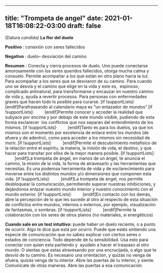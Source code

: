
---
title: "Trompeta de angel"
date: 2021-01-18T16:08:22-03:00
draft: false
--- 
        

 

 



(Datura
 *candida)*
**La
 flor del duelo**
 


**Positivo** : conexión con seres
 fallecidos


**Negativo** : duelo– desviación del
 camino 
 


**Resumen** : Conecta y cierra procesos de duelo. Uno
 puede conectarse amorosamente con los seres queridos fallecidos, otorga mucha
 calma y consuelo. Permite acompañar a los que están en otro plano hacia la luz.
 Para acompañar a los seres que se desviaron de su camino.
Para
 cuando uno se desvía y el camino que elige en la vida y este es,  espinoso, complicado antinatural, para
 transformarse y encauzar en nuestro camino de vida y, ayuda a revertir
 procesos.
Para
 personas con enfermedades graves que hacen todo lo posible para curarse.
[if !supportLists]·        
 [endif]Parafraseando al
 calendario maya es “un enlazador de mundos”
[if !supportLists]·        
 [endif]Permite conocer y
 acceder la realidad que subyace por encima y por debajo de este mundo visible,
 pudiendo de esta forma esclarecer  los
 conflictos que nos separan del entendimiento de los mismos.
[if !supportLists]·        
 [endif]Tanto es para los
 duelos, ya que los mismos son el momento por excelencia de enlace entre los
 mundos (de afuera y de adentro), como para acceder a los mismos sin necesidad
 de morir.
[if !supportLists]·        
 [endif]Permite el
 descubrimiento metafísico de la relación entre el espíritu, la materia, la
 misión de vida, el destino, y que hacer para transitar por ellos de la mejor
 manera posible.
[if !supportLists]·        
 [endif]La trompeta de
 ángel, en manos de un ángel, te anuncia el camino, la misión de la vida, la
 forma de atravesarlo y las herramientas que necesitas. Es una poderosa
 herramienta de vida y de esclarecimiento para moverse entre los distintos
 mundos y/o dimensiones que componen esta vida. 
[if !supportLists]·        
 [endif]La trompeta de
 ángel, nos permite desbloquear la comunicación, permitiendo superar nuestras
 inhibiciones, y dejándonos enlazar nuestro mundo interior y nuestro
 conocimiento con el mundo exterior.
[if !supportLists]·        
 [endif]En contacto con los
 demás, abre la percepción de lo que les sucede al otro al respecto de esta
 situación de conflictos entre mundos, internos o externos, por ejemplo,
 visualización de fantasmas, o sombras.
[if !supportLists]·        
 [endif]Permite la
 colaboración con los seres de otros planos (no materiales, si energéticos)



**Cuando sale en un test intuitivo:**  puede haber un duelo reciente, o a punto de
 ocurrir. Algo te dice que está por ocurrir.
Puede que estés
 sintiendo una especie de comunicación que no sabes explicar con ciertos seres o
 estados de conciencia. Todo depende de tu sensibilidad. Usa esto para conectar
 con quien esta partiendo y  ayúdalo a
 hacer el traspaso al otro mundo.
O sientas que estas
 atravesando por una encrucijada, o algo que te desvió de tu camino. Es
 necesario una orientación, y quizás no venga de afuera, quizás venga de tu
 interior.
Abre las puertas de
 tu interior, y siente. Comunícate de otras maneras. Abre las puertas a esa
 comunicación.
 



  
  
  
  
  
  
  
  
  
  
  
  









